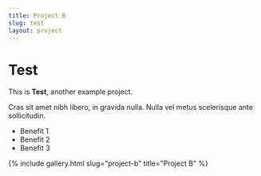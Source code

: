 ```yaml
---
title: Project B
slug: test
layout: project
---
```


# Test

This is **Test**, another example project.

Cras sit amet nibh libero, in gravida nulla. Nulla vel metus scelerisque ante sollicitudin.

- Benefit 1
- Benefit 2
- Benefit 3

{% include gallery.html slug="project-b" title="Project B" %}
